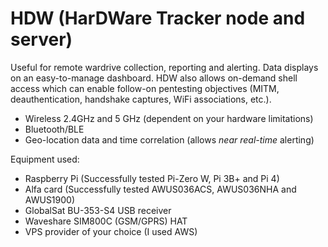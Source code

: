 # HDW (HarDWare Tracker node and server)  
Useful for remote wardrive collection, reporting and alerting. Data displays on an easy-to-manage dashboard. HDW also allows on-demand shell access which can enable follow-on pentesting objectives (MITM, deauthentication, handshake captures, WiFi associations, etc.).

- Wireless 2.4GHz and 5 GHz (dependent on your hardware limitations)
- Bluetooth/BLE
- Geo-location data and time correlation (allows *near real-time* alerting)

Equipment used:
- Raspberry Pi (Successfully tested Pi-Zero W, Pi 3B+ and Pi 4)
- Alfa card (Successfully tested AWUS036ACS, AWUS036NHA and AWUS1900)
- GlobalSat BU-353-S4 USB receiver
- Waveshare SIM800C (GSM/GPRS) HAT
- VPS provider of your choice (I used AWS)
